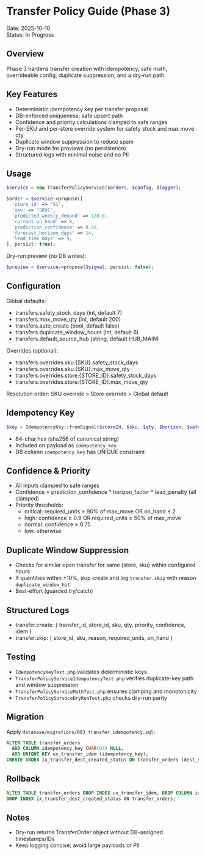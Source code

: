 # Transfer Policy Guide (Phase 3)

Date: 2025-10-10  
Status: In Progress  

## Overview
Phase 3 hardens transfer creation with idempotency, safe math, overrideable config, duplicate suppression, and a dry-run path.

## Key Features
- Deterministic idempotency key per transfer proposal
- DB-enforced uniqueness; safe upsert path
- Confidence and priority calculations clamped to safe ranges
- Per-SKU and per-store override system for safety stock and max move qty
- Duplicate window suppression to reduce spam
- Dry-run mode for previews (no persistence)
- Structured logs with minimal noise and no PII

## Usage

```php
$service = new TransferPolicyService($orders, $config, $logger);

$order = $service->propose([
  'store_id' => 'S1',
  'sku' => 'SKU1',
  'predicted_weekly_demand' => 120.0,
  'current_on_hand' => 8,
  'prediction_confidence' => 0.92,
  'forecast_horizon_days' => 14,
  'lead_time_days' => 4,
], persist: true);
```

Dry-run preview (no DB writes):
```php
$preview = $service->propose($signal, persist: false);
```

## Configuration

Global defaults:
- transfers.safety_stock_days (int, default 7)
- transfers.max_move_qty (int, default 200)
- transfers.auto_create (bool, default false)
- transfers.duplicate_window_hours (int, default 6)
- transfers.default_source_hub (string, default HUB_MAIN)

Overrides (optional):
- transfers.overrides.sku.{SKU}.safety_stock_days
- transfers.overrides.sku.{SKU}.max_move_qty
- transfers.overrides.store.{STORE_ID}.safety_stock_days
- transfers.overrides.store.{STORE_ID}.max_move_qty

Resolution order: SKU override > Store override > Global default

## Idempotency Key

```php
$key = IdempotencyKey::fromSignal($storeId, $sku, $qty, $horizon, $safetyDays, $sourceHub)->value();
```
- 64-char hex (sha256 of canonical string)
- Included on payload as `idempotency_key`
- DB column `idempotency_key` has UNIQUE constraint

## Confidence & Priority
- All inputs clamped to safe ranges
- Confidence = prediction_confidence * horizon_factor * lead_penalty (all clamped)
- Priority thresholds:
  - critical: required_units ≥ 90% of max_move OR on_hand ≤ 2
  - high: confidence ≥ 0.9 OR required_units ≥ 50% of max_move
  - normal: confidence ≥ 0.75
  - low: otherwise

## Duplicate Window Suppression
- Checks for similar open transfer for same (store, sku) within configured hours
- If quantities within ±10%, skip create and log `transfer.skip` with reason `duplicate_window_hit`
- Best-effort (guarded try/catch)

## Structured Logs
- transfer.create: { transfer_id, store_id, sku, qty, priority, confidence, idem }
- transfer.skip: { store_id, sku, reason, required_units, on_hand }

## Testing
- `IdempotencyKeyTest.php` validates deterministic keys
- `TransferPolicyServiceIdempotencyTest.php` verifies duplicate-key path and window suppression
- `TransferPolicyServiceMathTest.php` ensures clamping and monotonicity
- `TransferPolicyServiceDryRunTest.php` checks dry-run parity

## Migration
Apply `database/migrations/003_transfer_idempotency.sql`:
```sql
ALTER TABLE transfer_orders
  ADD COLUMN idempotency_key CHAR(64) NULL,
  ADD UNIQUE KEY ux_transfer_idem (idempotency_key);
CREATE INDEX ix_transfer_dest_created_status ON transfer_orders (dest_store, created_at, status);
```

## Rollback
```sql
ALTER TABLE transfer_orders DROP INDEX ux_transfer_idem, DROP COLUMN idempotency_key;
DROP INDEX ix_transfer_dest_created_status ON transfer_orders;
```

## Notes
- Dry-run returns TransferOrder object without DB-assigned timestamps/IDs
- Keep logging concise; avoid large payloads or PII
